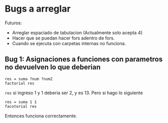 # Bugs a arreglar

Futuros:
- Arreglar espaciado de tabulacion (Actualmente solo acepta 4)
- Hacer que se puedan hacer fors adentro de fors.
- Cuando se ejecuta con carpetas internas no funciona.

## Bug 1: Asignaciones a funciones con parametros no devuelven lo que deberian

```
res = suma ?num ?num2
factorial res
```

`res` si ingreso 1 y 1 deberia ser 2, y es 13. Pero si hago lo siguiente

```
res = suma 1 1
facotorial res
```

Entonces funciona correctamente.